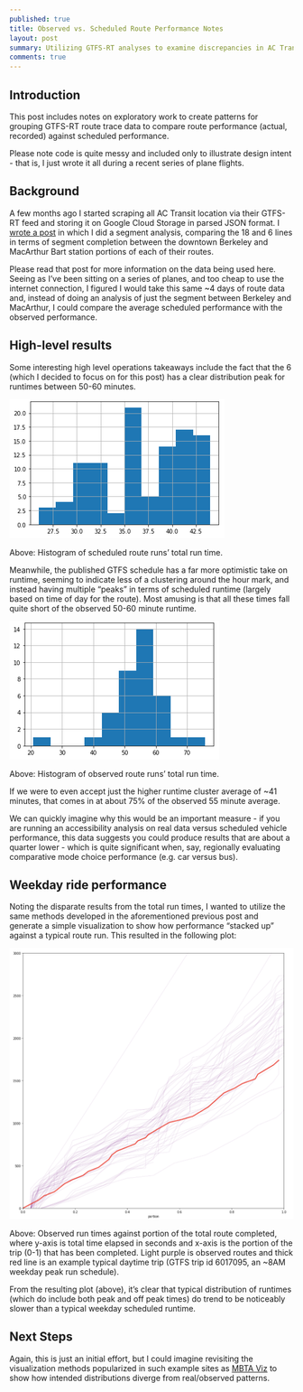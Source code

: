 ```yaml
---
published: true
title: Observed vs. Scheduled Route Performance Notes
layout: post
summary: Utilizing GTFS-RT analyses to examine discrepancies in AC Transit route 6
comments: true
---
```


## Introduction

This post includes notes on exploratory work to create patterns for grouping GTFS-RT route trace data to compare route performance (actual, recorded) against scheduled performance.

Please note code is quite messy and included only to illustrate design intent - that is, I just wrote it all during a recent series of plane flights.

## Background

A few months ago I started scraping all AC Transit location via their GTFS-RT feed and storing it on Google Cloud Storage in parsed JSON format. I [wrote a post](http://kuanbutts.com/2018/05/25/comparing-6-18-buses/) in which I did a segment analysis, comparing the 18 and 6 lines in terms of segment completion between the downtown Berkeley and MacArthur Bart station portions of each of their routes.

Please read that post for more information on the data being used here. Seeing as I’ve been sitting on a series of planes, and too cheap to use the internet connection, I figured I would take this same ~4 days of route data and, instead of doing an analysis of just the segment between Berkeley and MacArthur, I could compare the average scheduled performance with the observed performance.

## High-level results

Some interesting high level operations takeaways include the fact that the 6 (which I decided to focus on for this post) has a clear distribution peak for runtimes between 50-60 minutes. 

![scheduled-run-dist](https://raw.githubusercontent.com/kuanb/kuanb.github.io/master/images/_posts/route-runtime/scheduled-run-dist.png)

Above: Histogram of scheduled route runs’ total run time.

Meanwhile, the published GTFS schedule has a far more optimistic take on runtime, seeming to indicate less of a clustering around the hour mark, and instead having multiple “peaks” in terms of scheduled runtime (largely based on time of day for the route). Most amusing is that all these times fall quite short of the observed 50-60 minute runtime.

![6-real-run-dist](https://raw.githubusercontent.com/kuanb/kuanb.github.io/master/images/_posts/route-runtime/6-real-run-dist.png)

Above: Histogram of observed route runs’ total run time.

If we were to even accept just the higher runtime cluster average of ~41 minutes, that comes in at about 75% of the observed 55 minute average.

We can quickly imagine why this would be an important measure - if you are running an accessibility analysis on real data versus scheduled vehicle performance, this data suggests you could produce results that are about a quarter lower - which is quite significant when, say, regionally evaluating comparative mode choice performance (e.g. car versus bus).

## Weekday ride performance

Noting the disparate results from the total run times, I wanted to utilize the same methods developed in the aforementioned previous post and generate a simple visualization to show how performance “stacked up” against a typical route run. This resulted in the following plot:

![aggregated](https://raw.githubusercontent.com/kuanb/kuanb.github.io/master/images/_posts/route-runtime/aggregated.png)

Above: Observed run times against portion of the total route completed, where y-axis is total time elapsed in seconds and x-axis is the portion of the trip (0-1) that has been completed. Light purple is observed routes and thick red line is an example typical daytime trip (GTFS trip id 6017095, an ~8AM weekday peak run schedule).

From the resulting plot (above), it’s clear that typical distribution of runtimes (which do include both peak and off peak times) do trend to be noticeably slower than a typical weekday scheduled runtime.

## Next Steps

Again, this is just an initial effort, but I could imagine revisiting the visualization methods popularized in such example sites as [MBTA Viz](http://mbtaviz.github.io/) to show how intended distributions diverge from real/observed patterns.